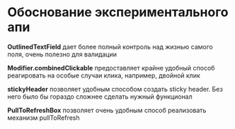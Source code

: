# Обоснование экспериментального апи

**OutlinedTextField**
дает более полный контроль над жизнью самого поля, очень полезно для валидации

**Modifier.combinedClickable**
предоставляет крайне удобный способ реагировать на особые случаи клика, например, двойной клик

**stickyHeader**
позволяет удобным способом создать sticky header. Без него было бы гораздо сложнее сделать нужный функционал

**PullToRefreshBox**
позволяет очень удобным способ реализовать механизм pullToRefresh